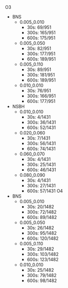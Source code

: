 O3
- BNS
    - 0.005_0.010
        - 30s: 69/951
        - 300s: 165/951
        - 600s: 175/951
    - 0.005_0.050
        - 30s: 82/951
        - 300s: 177/951
        - 600s: 189/951
    - 0.005_0.110
        - 30s: 89/951
        - 300s: 181/951
        - 600s: 189/951
    - 0.010_0.010
        - 30s: 76/951
        - 300s: 166/951
        - 600s: 177/951
- NSBH
    - 0.010_0.010
        - 30s: 4/1431
        - 300s: 36/1431
        - 600s: 52/1431
    - 0.020_0.060
        - 30s: 7/1431
        - 300s: 56/1431
        - 600s: 74/1431
    - 0.060_0.070
        - 30s: 4/1431
        - 300s: 25/1431
        - 600s: 46/1431
    - 0.080_0.090
        - 30s: 4/1431
        - 300s: 27/1431
        - 600s: 57/1431
O4
- BNS
    - 0.005_0.010
        - 30s: 20/1482
        - 300s: 72/1482
        - 600s: 89/1482
    - 0.005_0.050
        - 30s: 26/1482
        - 300s: 95/1482
        - 600s: 120/1482
    - 0.005_0.110
        - 30s: 29/1482
        - 300s: 103/1482
        - 600s: 123/1482
    - 0.010_0.010
        - 30s: 25/1482
        - 300s: 79/1482
        - 600s: 98/1482
